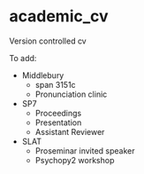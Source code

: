 academic_cv
===========

Version controlled cv

To add:

- Middlebury
  - span 3151c
  - Pronunciation clinic
- SP7
  - Proceedings
  - Presentation
  - Assistant Reviewer
- SLAT
  - Proseminar invited speaker
  - Psychopy2 workshop
